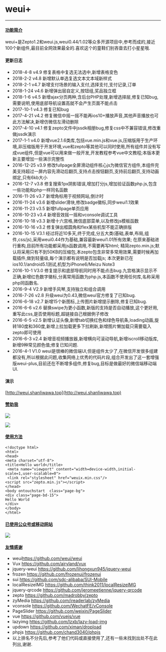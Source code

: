 # weui+
---
#### [功能简介](http://weui.shanliwawa.top)  
weui+是Zepto1.2和weui.js,weui0.44/1.02等众多开源项目中,参考而成的,接近100个新组件,最目前全网效果最全的.喜欢这个的童鞋们别吝啬去打小星星哦.
#### 更新日志

- 2018-4-8 v4.9 修复表格中复选无法选中,新增表格变色
- 2018-2-2 v4.8 新增默认单选复选文本文本域新样式
- 2018-2-1 v4.7 新增支付场景的输入支付,选择支付,支付记录,订单
- 2018-1-24 v4.6 新增弹出层自定义,按钮组,奖品独立框
- 2018-1-6 v4.5 新增ajax分页两种,含后台PHP处理,新增选择层,修复已知bug,需要说明,使用底部导航设置高就不会产生页面不能点击
- 2017-10-1 v4.3 修复已知bug
- 2017-4-21 v4.2 修复微信中摇一摇不能再ios10+播放声音,其他声音播放也可此方法解决,新增仿微信左滑动删除
- 2017-4-10 v4.1 修复zepto文件中jssdk相册bug,修复css中不兼容错误,修改重做jssdk演示
- 2017-1-1 v4.0 新增vue2.1.6类库,包括vue.min.js和vue.js,压缩版用于生产环境,非压缩版用于开发环境,vue和zepto等其他可以同时使用,所有组件并没有写成vue组件,但是vue可以用来做一般开发,开发教程参考vue中文教程;本版本更新主要增加一些演示完整性
- 2016-12-25 v3.9 修改fullpage全屏滑动组件核心js为微信官方组件,本组件完美支持超过一屏内容先滑动后翻页,支持点击按钮翻页,支持前后翻页,支持动画绑定,只有6kb大小
- 2016-12-7 v3.8  修复搜索1px阴影错误,增加打分js,增加验证函数php.js,包含一些功能和php一样同名函数
- 2016-11-26 v3.7 新增角标用于视频网站,倒计时
- 2016-11-24 v3.6 新增slider滑块,修改badge徽标,同步weui1.1效果
- 2016-11-23 v3.5 新增fullpage单页应用
- 2016-10-23 v3.4 新增音效摇一摇和vconsole调试工具
- 2016-10-18 v3.3 新增十六宫格,微信底部菜单,以及修改js模板函数
- 2016-10-16 v3.2 修复弹出框圆角和flex某些机型不能正确排版
- 2016-10-15 V3.1 经过将近10多天,终于完成,分五大类(基础,表单,布局,组件,css/js),采用weui0.44作为基础,兼容最新weui1.01所有效果;
在原来基础进行重构,目前所有功能都采用js函数调用,不需要再写html;
精简zepto.min.js;默认将采用只有不到50KB的压缩包,本zepto包含非常多常用效果,需要时候再加载插件,做到轻量级,每个演示都有说明是否加载js;
本次更新已在ios10.1/android5.1测试,机型为iPhone6/Meizu Note3
- 2016-10-1 V3.0 修复提示和底部导航同时用不能点击bug.九宫格演示显示不正确,新增红色数字徽标,分离常用函数为php.js,本函数不使用任何库,名称采用php同函数名.
- 2016-9-4 V2.9  新增手风琴,支持独立和组合调用 
- 2016-7-26 v2.8  升级weui为0.43,微信weui官方修复了已知bug.
- 2016-6-18 v2.7  新增15个新图标,上传图片新增提示删除,修复已知bug.
- 2016-6-6 v2.6   替换swipe为更小函数,新版的支持是否自动播放,这个更好用,重写此css,是否使用标题,超链接自己根据例子修改 
- 2016-6-5  v2.5  新增认证头像,新增tab切换红色和绿色导航条,loading动画,旋转180度和360度,新增上拉加载更多下拉刷新,新增图片懒加载只需要载入zepto即可使用   
- 2016-6-3  v2.4  新增音视频播放器,新增横向可滚动导航,新增iscroll移动版库,新增9种常见颜色值;修复已知问题.   
- 2016-4-1 V1.0 weui是很棒的微信端UI,但是组件太少了,在微信开发很多组建都没有,所以根据此问题,收集网络上优秀的代码片段,组合开发出了这一套增强版weui-plus,目前还在不断增多组件,修复bug,目标是做最好的微信端移动端UI.

#### 演示


[http://weui.shanliwawa.top](http://weui.shanliwawa.top)
#### [赞助我](#)
![](https://we7.shanliwawa.top/wechat.jpg)  

![](https://we7.shanliwawa.top/alipay.jpg)

#### [使用方法](http://www.kancloud.cn/logoove/we7/249788)
~~~
<!doctype html>
<html>
<head>
<meta charset="utf-8">
<title>Hello world</title>
 <meta name="viewport" content="width=device-width,initial-scale=1,user-scalable=0">
 <link rel="stylesheet" href="weuix.min.css"/>
<script src="zepto.min.js"></script>
</head>
<body ontouchstart  class="page-bg">
<div class="page-bd-15">
Hello World
</div>
</body>
</html>
~~~
####  [已使用公众号或移动网站](#)
![](https://we7.shanliwawa.top/mx.jpg)

#### [友情感谢](#)
- weui<https://github.com/weui/weui>
- Vux <https://github.com/airyland/vux>
- jquery-weui <https://github.com/lihongxun945/jquery-weui>
- frozen <https://github.com/frozenui/frozenui>
- sui <https://github.com/sdc-alibaba/SUI-Mobile>
- localResizeIMG <https://github.com/think2011/localResizeIMG>
- jquery-qrcode <https://github.com/jeromeetienne/jquery-qrcode>
- zepto <https://github.com/madrobby/zepto>
- zyMedia <https://github.com/ireaderlab/zyMedia>
- vconsole <https://github.com/WechatFE/vConsole>
- PageSlider <https://github.com/weixin/PageSlider>
- vue <https://github.com/vuejs/vue>
- lazyimg <https://github.com/lzxb/lazy-load-img>
- updown <https://github.com/ximan/dropload>
- phpjs <https://github.com/chand3040/phpjs>
- 以上排名不分先后,参考了他们代码或直接使用了,还有一些未找到出处不在此列出,谢谢.